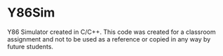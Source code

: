 # Y86Sim
Y86 Simulator created in C/C++. This code was created for a classroom assignment and not to be used as a reference or copied in any way by future students.
